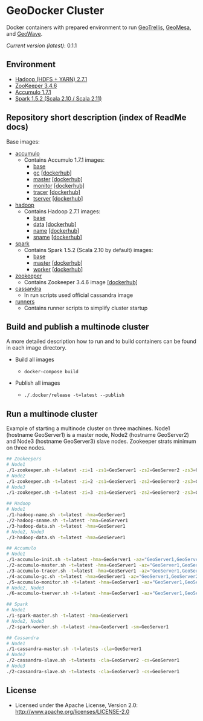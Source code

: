 # GeoDocker Cluster

Docker containers with prepared environment to run [GeoTrellis](https://github.com/geotrellis/geotrellis), [GeoMesa](https://github.com/locationtech/geomesa), and [GeoWave](https://github.com/ngageoint/geowave).

*Current version (latest)*: 0.1.1

## Environment

* [Hadoop (HDFS + YARN) 2.7.1](https://hadoop.apache.org/)
* [ZooKeeper 3.4.6](https://zookeeper.apache.org/)
* [Accumulo 1.7.1](https://accumulo.apache.org/)
* [Spark 1.5.2 (Scala 2.10 / Scala 2.11)](http://spark.apache.org/)

## Repository short description (index of ReadMe docs)

Base images:

* [accumulo](./accumulo)
  * Contains Accumulo 1.7.1 images: 
    * [base](./accumulo/base)
    * [gc](./accumulo/gc) [[dockerhub]](https://hub.docker.com/r/daunnc/geodocker-accumulo-gc/)
    * [master](./accumulo/master) [[dockerhub]](https://hub.docker.com/r/daunnc/geodocker-accumulo-master/)
    * [monitor](./accumulo/monitor) [[dockerhub]](https://hub.docker.com/r/daunnc/geodocker-accumulo-monitor/)
    * [tracer](./accumulo/tracer) [[dockerhub]](https://hub.docker.com/r/daunnc/geodocker-accumulo-tracer/)
    * [tserver](./accumulo/tserver) [[dockerhub]](https://hub.docker.com/r/daunnc/geodocker-accumulo-tserver/)
* [hadoop](./hadoop)
  * Contains Hadoop 2.7.1 images:
    * [base](./hadoop/base) 
    * [data](./hadoop/data) [[dockerhub]](https://hub.docker.com/r/daunnc/geodocker-hadoop-data/)
    * [name](./hadoop/name) [[dockerhub]](https://hub.docker.com/r/daunnc/geodocker-hadoop-name/)
    * [sname](./hadoop/sname) [[dockerhub]](https://hub.docker.com/r/daunnc/geodocker-hadoop-sname/)
* [spark](./spark)
  * Contains Spark 1.5.2 (Scala 2.10 by default) images:
    * [base](./spark/base) 
    * [master](./spark/master) [[dockerhub]](https://hub.docker.com/r/daunnc/geodocker-spark-master/)
    * [worker](./spark/worker) [[dockerhub]](https://hub.docker.com/r/daunnc/geodocker-spark-worker/)
* [zookeeper](./zookeeper)
  * Contains Zookeeper 3.4.6 image [[dockerhub]](https://hub.docker.com/r/daunnc/geodocker-zookeeper/)
* [cassandra](https://hub.docker.com/_/cassandra/)
  * In run scripts used official cassandra image
* [runners](./runners)
  * Contains runner scripts to simplify cluster startup

## Build and publish a multinode cluster

A more detailed description how to run and to build containers can be found in each image directory.

* Build all images
  * `docker-compose build`

* Publish all images
  * `./.docker/release -t=latest --publish`

## Run a multinode cluster

Example of starting a multinode cluster on three machines. Node1 (hostname GeoServer1) is a master node, Node2 (hostname GeoServer2) and Node3 (hostname GeoServer3) slave nodes. Zookeeper strats minimum on three nodes.

```bash
## Zookeepers
# Node1
./1-zookeeper.sh -t=latest -zi=1 -zs1=GeoServer1 -zs2=GeoServer2 -zs3=GeoServer3
# Node2
./1-zookeeper.sh -t=latest -zi=2 -zs1=GeoServer1 -zs2=GeoServer2 -zs3=GeoServer3
# Node3
./1-zookeeper.sh -t=latest -zi=3 -zs1=GeoServer1 -zs2=GeoServer2 -zs3=GeoServer3

## Hadoop
# Node1
./1-hadoop-name.sh -t=latest -hma=GeoServer1
./2-hadoop-sname.sh -t=latest -hma=GeoServer1
./3-hadoop-data.sh -t=latest -hma=GeoServer1
# Node2, Node3
./3-hadoop-data.sh -t=latest -hma=GeoServer1

## Accumulo
# Node1
./1-accumulo-init.sh -t=latest -hma=GeoServer1 -az="GeoServer1,GeoServer2,GeoServer3" -as=secret -ap=GisPwd -in=gis
./2-accumulo-master.sh -t=latest -hma=GeoServer1 -az="GeoServer1,GeoServer2,GeoServer3" -as=secret -ap=GisPwd -in=gis
./3-accumulo-tracer.sh -t=latest -hma=GeoServer1 -az="GeoServer1,GeoServer2,GeoServer3" -as=secret -ap=GisPwd -in=gis
./4-accumulo-gc.sh -t=latest -hma=GeoServer1 -az="GeoServer1,GeoServer2,GeoServer3" -as=secret -ap=GisPwd -in=gis
./5-accumulo-monitor.sh -t=latest -hma=GeoServer1 -az="GeoServer1,GeoServer2,GeoServer3" -as=secret -ap=GisPwd -in=gis
# Node2, Node3
./6-accumulo-tserver.sh -t=latest -hma=GeoServer1 -az="GeoServer1,GeoServer2,GeoServer3" -as=secret -ap=GisPwd -in=gis

## Spark
# Node1
./1-spark-master.sh -t=latest -hma=GeoServer1
# Node2, Node3
./2-spark-worker.sh -t=latest -hma=GeoServer1 -sm=GeoServer1

## Cassandra
# Node1
./1-cassandra-master.sh -t=latests -cla=GeoServer1
# Node2
./2-cassandra-slave.sh -t=latests -cla=GeoServer2 -cs=GeoServer1
# Node3
./2-cassandra-slave.sh -t=latests -cla=GeoServer3 -cs=GeoServer1
```

## License

* Licensed under the Apache License, Version 2.0: http://www.apache.org/licenses/LICENSE-2.0
